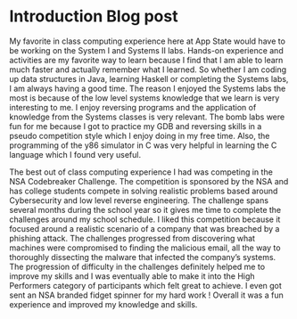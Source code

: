# Introduction Blog post

My favorite in class computing experience here at App State would have to be working on the System I and Systems II labs. Hands-on experience and activities are my favorite way to learn because I find that I am able to learn much faster and actually remember what I learned. So whether I am coding up data structures in Java, learning Haskell or completing the Systems labs, I am always having a good time. The reason I enjoyed the Systems labs the most is because of the low level systems knowledge that we learn is very interesting to me. I enjoy reversing programs and the application of knowledge from the Systems classes is very relevant. The bomb labs were fun for me because I got to practice my GDB and reversing skills in a pseudo competition style which I enjoy doing in my free time. Also, the programming of the y86 simulator in C was very helpful in learning the C language which I found very useful. 

The best out of class computing experience I had was competing in the NSA Codebreaker Challenge. The competition is sponsored by the NSA and has college students compete in solving realistic problems based around Cybersecurity and low level reverse engineering. The challenge spans several months during the school year so it gives me time to complete the challenges around my school schedule. I liked this competition because it focused around a realistic scenario of a company that was breached by a phishing attack. The challenges progressed from discovering what machines were compromised to finding the malicious email, all the way to thoroughly dissecting the malware that infected the company’s systems. The progression of difficulty in the challenges definitely helped me to improve my skills and I was eventually able to make it into the High Performers category of participants which felt great to achieve. I even got sent an NSA branded fidget spinner for my hard work ! Overall it was a fun experience and improved my knowledge and skills. 

